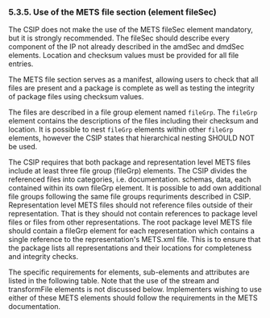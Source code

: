 ### 5.3.5.	Use of the METS file section (element fileSec)
The CSIP does not make the use of the METS fileSec element mandatory, but it is strongly recommended. The fileSec should describe every component of the IP not already described in the amdSec and dmdSec elements. Location and checksum values must be provided for all file entries.

The METS file section serves as a manifest, allowing users to check that all files are present and a package is complete as well as testing the integrity of package files using checksum values.

The files are described in a file group element named `fileGrp`. The `fileGrp` element contains the descriptions of the files including their checksum and location. It is possible to nest `fileGrp` elements within other `fileGrp` elements, however the CSIP states that hierarchical nesting SHOULD NOT be used.

The CSIP requires that both package and representation level METS files include at least three file group (fileGrp) elements. The CSIP divides the referenced files into categories, i.e. documentation. schemas, data, each contained within its own fileGrp element. It is possible to add own additional file groups following the same file groups requriments described in CSIP. Representation level METS files should not reference files outside of their representation. That is they should not contain references to package level files or files from other representations. The root package level METS file should contain a fileGrp element for each representation which contains a single reference to the representation's METS.xml file. This is to ensure that the package lists all representations and their locations for completeness and integrity checks.

The specific requirements for elements, sub-elements and attributes are listed in the following table. Note that the use of the stream and transformFile elements is not discussed below. Implementers wishing to use either of these METS elements should follow the requirements in the METS documentation.
